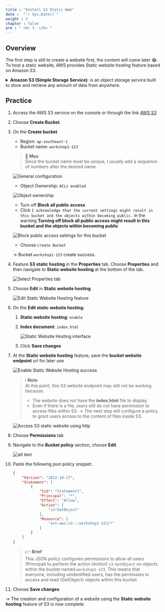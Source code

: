 ```yaml
---
title : "Install S3 Static Web"
date :  "`r Sys.Date()`" 
weight : 3 
chapter : false
pre : " <b> 3. </b> "
---
```


## Overview

The first step is still to create a website first, the content will come later 😂. To host a static website, AWS provides Static website hosting feature based on Amazon S3.

<details>
<summary>
<b>Amazon S3 (Simple Storage Service)</b>: is an object storage service built to store and retrieve any amount of data from anywhere.
</summary>
    
Some key things to know about S3:
- S3 provides extremely durable storage for all types of data including text, images, videos, etc. Data is stored across multiple devices and facilities and is designed to sustain the loss of 2 facilities concurrently.
- Objects are stored and retrieved via a simple REST API. Common ways to interface with S3 include the AWS CLI, SDKs for various languages like Java, Python etc. and the S3 console.
- Buckets are used to organize objects in S3. You can create multiple public or private buckets to categorize your data.
- Access control is granular down to the individual object level. You can set permissions for who can access, read or write each object using IAM policies and roles.
- Common use cases for S3 include serving static websites, storing application data and backups, archiving data long term and exchanging data between applications.
</details>

## Practice

1. Access the AWS S3 service on the console or through the link [AWS S3](https://s3.console.aws.amazon.com/s3/home)

1. Choose **Create Bucket**.

1. On the **Create bucket**
    
    - Region: `ap-southeast-1`
    - Bucket name: `workshop1-123`
    
    > 💭 **Mẹo**   
    Since the bucket name must be unique, I usually add a sequence of numbers after the desired name.
    
    ![General configuration](/fcj-workshop1/images/3-s3_staticweb/3.1-create.png)

    - Object Ownership: `ACLs enabled`
    
    ![Object ownership](/fcj-workshop1/images/3-s3_staticweb/3.2-create.png)

    - Turn off **Block all public access**
    - Click `I acknowledge that the current settings might result in this bucket and the objects within becoming public.` in the warning **Turning off block all public access might result in this bucket and the objects within becoming public**
    
    ![Block public access settings for this bucket](/fcj-workshop1/images/3-s3_staticweb/3.3-create.png)

    - Choose `Create Bucket`

   -> Bucket `workshop1-123` create success.
   
1. Feature **S3 static hosting** in the **Properties** tab. Choose **Properties** and then navigate to **Static website hosting** at the bottom of the tab.

    ![Select Properties tab](/fcj-workshop1/images/3-s3_staticweb/3.5-config.png)

1. Choose **Edit** in **Static website hosting**
 
    ![Edit Static Website Hosting feature](/fcj-workshop1/images/3-s3_staticweb/3.6-config.png)

1. On the **Edit static website hosting**:

   1. **Static website hosting**: `enable`
   1. **Index document**: `index.html`
   
        ![Static Website Hosting interface](/fcj-workshop1/images/3-s3_staticweb/3.7-config.png)

    1. Click **Save changes**

1. At the **Static website hosting** feature, save the **bucket website endpoint** url for later use

    ![Enable Static Website Hosting success](/fcj-workshop1/images/3-s3_staticweb/3.8-config.png)

    > ℹ️  **Note**     
    > At this point, this S3 website endpoint may still not be working because:
    > - The website does not have the **index.html** file to display.
    > - Even if there is a file, users still do not have permission to access files within S3.
    > -> The next step will configure a policy to grant users access to the content of files inside S3. 

    ![Access S3 static website using http](/fcj-workshop1/images/3-s3_staticweb/3.9-check.png)

1. Choose **Permissions** tab
1. Navigate to the **Bucket policy** section, choose **Edit**

    ![alt text](/fcj-workshop1/images/3-s3_staticweb/3.10-policy.png)

1. Paste the following json policy snippet:.

    ```json
    {
        "Version": "2012-10-17",
        "Statement": [
            {
                "Sid": "Statement1",
                "Principal": "*",
                "Effect": "Allow",
                "Action": [
                    "s3:GetObject"
                ],
                "Resource": [
                    "arn:aws:s3:::workshop1-123/*"
                ]
            }
        ]
    }
    ```

    > 👉 **Brief**    
    This JSON policy configures permissions to allow all users (Principal) to perform the action (Action) `s3:GetObject` on objects within the bucket named `workshop1-123`. This means that everyone, including unidentified users, has the permission to access and read (GetObject) objects within this bucket.

4. Choose **Save changes**

-> The creation and configuration of a website using the **Static website hosting** feature of S3 is now complete.